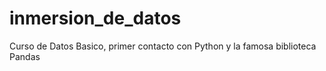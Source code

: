 # inmersion_de_datos
Curso de Datos Basico,  primer contacto con Python y la famosa biblioteca Pandas
